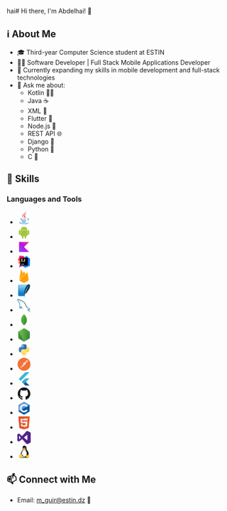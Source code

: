 hai# Hi there, I'm Abdelhai! 👋

## ℹ️ About Me

- 🎓 Third-year Computer Science student at ESTIN
- 👨‍💻 Software Developer | Full Stack Mobile Applications Developer
- 🌱 Currently expanding my skills in mobile development and full-stack technologies
- 💬 Ask me about: 
  - Kotlin 👨‍💻
  - Java ☕
  - XML 📝
  - Flutter 🦋
  - Node.js 🚀
  - REST API 🌐
  - Django 🐍
  - Python 🐍
  - C 🧱


## 💼 Skills

### Languages and Tools

- <img src="https://raw.githubusercontent.com/devicons/devicon/master/icons/java/java-original.svg" alt="Java" width="30" height="30"/>
- <img src="https://raw.githubusercontent.com/devicons/devicon/master/icons/android/android-original.svg" alt="Android" width="30" height="30"/>
- <img src="https://raw.githubusercontent.com/devicons/devicon/master/icons/kotlin/kotlin-original.svg" alt="Kotlin" width="30" height="30"/>
- <img src="https://raw.githubusercontent.com/devicons/devicon/master/icons/intellij/intellij-original.svg" alt="IntelliJ IDEA" width="30" height="30"/>
- <img src="https://raw.githubusercontent.com/devicons/devicon/master/icons/firebase/firebase-plain.svg" alt="Firebase" width="30" height="30"/>
- <img src="https://raw.githubusercontent.com/devicons/devicon/master/icons/sqlite/sqlite-original.svg" alt="SQLite" width="30" height="30"/>
- <img src="https://raw.githubusercontent.com/devicons/devicon/master/icons/mysql/mysql-original.svg" alt="MySQL" width="30" height="30"/>
- <img src="https://raw.githubusercontent.com/devicons/devicon/master/icons/mongodb/mongodb-original.svg" alt="MongoDB" width="30" height="30"/>
- <img src="https://raw.githubusercontent.com/devicons/devicon/master/icons/nodejs/nodejs-original.svg" alt="Node.js" width="30" height="30"/>
- <img src="https://raw.githubusercontent.com/devicons/devicon/master/icons/python/python-original.svg" alt="Python" width="30" height="30"/>
- <img src="https://raw.githubusercontent.com/devicons/devicon/master/icons/postman/postman-original.svg" alt="Postman" width="30" height="30"/>
- <img src="https://raw.githubusercontent.com/devicons/devicon/master/icons/flutter/flutter-original.svg" alt="Flutter" width="30" height="30"/>
- <img src="https://raw.githubusercontent.com/devicons/devicon/master/icons/github/github-original.svg" alt="GitHub" width="30" height="30"/>
- <img src="https://raw.githubusercontent.com/devicons/devicon/master/icons/c/c-original.svg" alt="C" width="30" height="30"/>
- <img src="https://raw.githubusercontent.com/devicons/devicon/master/icons/html5/html5-original.svg" alt="HTML" width="30" height="30"/>
- <img src="https://raw.githubusercontent.com/devicons/devicon/master/icons/visualstudio/visualstudio-plain.svg" alt="VS Code" width="30" height="30"/>
- <img src="https://raw.githubusercontent.com/devicons/devicon/master/icons/linux/linux-original.svg" alt="Linux" width="30" height="30"/>




## 📫 Connect with Me

- Email: m_guir@estin.dz 📧



